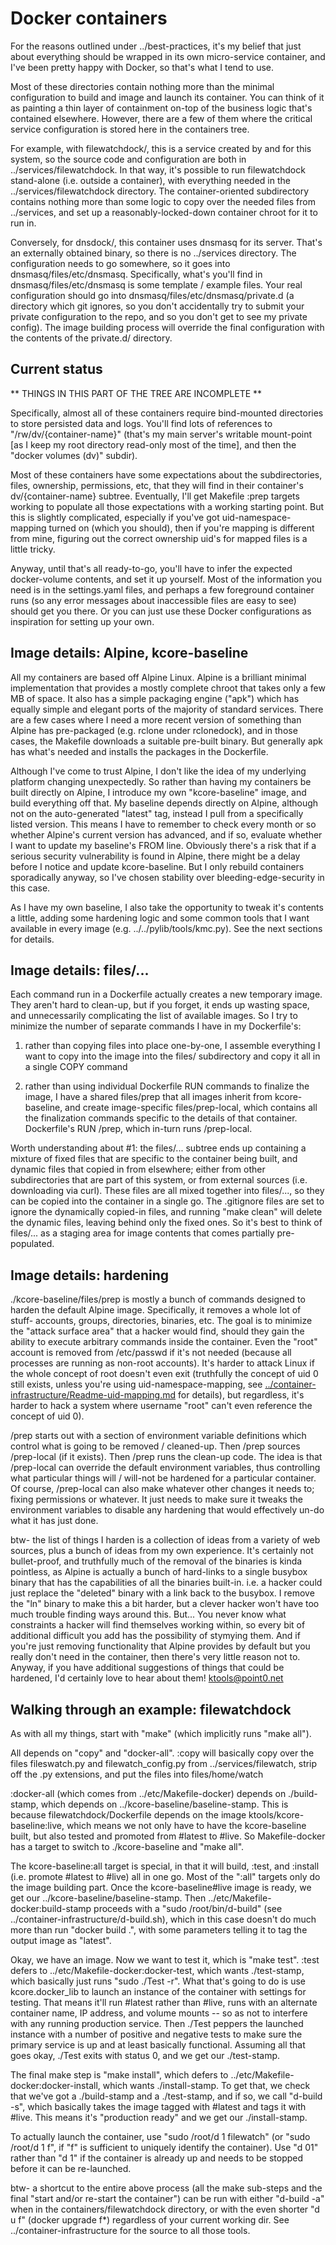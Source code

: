 
# Docker containers

For the reasons outlined under ../best-practices, it's my belief that just
about everything should be wrapped in its own micro-service container, and
I've been pretty happy with Docker, so that's what I tend to use.

Most of these directories contain nothing more than the minimal configuration
to build and image and launch its container.  You can think of it as painting
a thin layer of containment on-top of the business logic that's contained
elsewhere.  However, there are a few of them where the critical service
configuration is stored here in the containers tree.

For example, with filewatchdock/, this is a service created by and for this
system, so the source code and configuration are both in
../services/filewatchdock.  In that way, it's possible to run filewatchdock
stand-alone (i.e. outside a container), with everything needed in the
../services/filewatchdock directory.  The container-oriented subdirectory
contains nothing more than some logic to copy over the needed files from
../services, and set up a reasonably-locked-down container chroot for it to
run in.

Conversely, for dnsdock/, this container uses dnsmasq for its server.  That's
an externally obtained binary, so there is no ../services directory.  The
configuration needs to go somewhere, so it goes into
dnsmasq/files/etc/dnsmasq.  Specifically, what's you'll find in
dnsmasq/files/etc/dnsmasq is some template / example files.  Your real
configuration should go into dnsmasq/files/etc/dnsmasq/private.d (a directory
which git ignores, so you don't accidentally try to submit your private
configuration to the repo, and so you don't get to see my private config).
The image building process will override the final configuration with the
contents of the private.d/ directory.


## Current status

** THINGS IN THIS PART OF THE TREE ARE INCOMPLETE **

Specifically, almost all of these containers require bind-mounted directories
to store persisted data and logs.  You'll find lots of references to
"/rw/dv/{container-name}" (that's my main server's writable mount-point [as I
keep my root directory read-only most of the time], and then the "docker
volumes (dv)" subdir).

Most of these containers have some expectations about the subdirectories,
files, ownership, permissions, etc, that they will find in their container's
dv/{container-name} subtree.  Eventually, I'll get Makefile :prep targets
working to populate all those expectations with a working starting point.  But
this is slightly complicated, especially if you've got uid-namespace-mapping
turned on (which you should), then if you're mapping is different from mine,
figuring out the correct ownership uid's for mapped files is a little tricky.

Anyway, until that's all ready-to-go, you'll have to infer the expected
docker-volume contents, and set it up yourself.  Most of the information you
need is in the settings.yaml files, and perhaps a few foreground container
runs (so any error messages about inaccessible files are easy to see) should
get you there.  Or you can just use these Docker configurations as inspiration
for setting up your own.


## Image details: Alpine, kcore-baseline

All my containers are based off Alpine Linux.  Alpine is a brilliant minimal
implementation that provides a mostly complete chroot that takes only a few MB
of space.  It also has a simple packaging engine ("apk") which has equally
simple and elegant ports of the majority of standard services.  There are a
few cases where I need a more recent version of something than Alpine has
pre-packaged (e.g. rclone under rclonedock), and in those cases, the Makefile
downloads a suitable pre-built binary.  But generally apk has what's needed
and installs the packages in the Dockerfile.

Although I've come to trust Alpine, I don't like the idea of my underlying
platform changing unexpectedly.  So rather than having my containers be built
directly on Alpine, I introduce my own "kcore-baseline" image, and build
everything off that.  My baseline depends directly on Alpine, although not on
the auto-generated "latest" tag, instead I pull from a specifically listed
version.  This means I have to remember to check every month or so whether
Alpine's current version has advanced, and if so, evaluate whether I want to
update my baseline's FROM line.  Obviously there's a risk that if a serious
security vulnerability is found in Alpine, there might be a delay before I
notice and update kcore-baseline.  But I only rebuild containers sporadically
anyway, so I've chosen stability over bleeding-edge-security in this case.

As I have my own baseline, I also take the opportunity to tweak it's contents
a little, adding some hardening logic and some common tools that I want
available in every image (e.g. ../../pylib/tools/kmc.py).  See the next
sections for details.


## Image details: files/...

Each command run in a Dockerfile actually creates a new temporary image.  They
aren't hard to clean-up, but if you forget, it ends up wasting space, and
unnecessarily complicating the list of available images.  So I try to minimize
the number of separate commands I have in my Dockerfile's:

1) rather than copying files into place one-by-one, I assemble everything I
want to copy into the image into the files/ subdirectory and copy it all in a
single COPY command

2) rather than using individual Dockerfile RUN commands to finalize the image,
I have a shared files/prep that all images inherit from kcore-baseline, and
create image-specific files/prep-local, which contains all the finalization
commands specific to the details of that container.  Dockerfile's RUN /prep,
which in-turn runs /prep-local.

Worth understanding about #1: the files/... subtree ends up containing a
mixture of fixed files that are specific to the container being built, and
dynamic files that copied in from elsewhere; either from other subdirectories
that are part of this system, or from external sources (i.e. downloading via
curl).  These files are all mixed together into files/..., so they can be
copied into the container in a single go.  The .gitignore files are set to
ignore the dynamically copied-in files, and running "make clean" will delete
the dynamic files, leaving behind only the fixed ones.  So it's best to think
of files/... as a staging area for image contents that comes partially
pre-populated.


## Image details: hardening

./kcore-baseline/files/prep is mostly a bunch of commands designed to harden
the default Alpine image.  Specifically, it removes a whole lot of stuff-
accounts, groups, directories, binaries, etc.  The goal is to minimize the
"attack surface area" that a hacker would find, should they gain the ability
to execute arbitrary commands inside the container.  Even the "root" account
is removed from /etc/passwd if it's not needed (because all processes are
running as non-root accounts).  It's harder to attack Linux if the whole
concept of root doesn't even exit (truthfully the concept of uid 0 still
exists, unless you're using uid-namespace-mapping, see
[../container-infrastructure/Readme-uid-mapping.md](uid-mapping) for details),
but regardless, it's harder to hack a system where username "root" can't even
reference the concept of uid 0).

/prep starts out with a section of environment variable definitions which
control what is going to be removed / cleaned-up.  Then /prep sources
/prep-local (if it exists).  Then /prep runs the clean-up code.  The idea is
that /prep-local can override the default environment variables, thus
controlling what particular things will / will-not be hardened for a
particular container.  Of course, /prep-local can also make whatever other
changes it needs to; fixing permissions or whatever.  It just needs to make
sure it tweaks the environment variables to disable any hardening that would
effectively un-do what it has just done.

btw- the list of things I harden is a collection of ideas from a variety of
web sources, plus a bunch of ideas from my own experience.  It's certainly not
bullet-proof, and truthfully much of the removal of the binaries is kinda
pointless, as Alpine is actually a bunch of hard-links to a single busybox
binary that has the capabilities of all the binaries built-in.  i.e. a hacker
could just replace the "deleted" binary with a link back to the busybox.  I
remove the "ln" binary to make this a bit harder, but a clever hacker won't
have too much trouble finding ways around this.  But...  You never know what
constraints a hacker will find themselves working within, so every bit of
additional difficult you add has the possibility of stymying them.  And if
you're just removing functionality that Alpine provides by default but you
really don't need in the container, then there's very little reason not to.
Anyway, if you have additional suggestions of things that could be hardened,
I'd certainly love to hear about them!  <ktools@point0.net>


## Walking through an example:  filewatchdock

As with all my things, start with "make" (which implicitly runs "make all").

All depends on "copy" and "docker-all".  :copy will basically copy over the
files fileswatch.py and filewatch_config.py from ../services/filewatch, strip
off the .py extensions, and put the files into files/home/watch

:docker-all (which comes from ../etc/Makefile-docker) depends on
./build-stamp, which depends on ../kcore-baseline/baseline-stamp.  This is
because filewatchdock/Dockerfile depends on the image
ktools/kcore-baseline:live, which means we not only have to have the
kcore-baseline built, but also tested and promoted from #latest to #live.  So
Makefile-docker has a target to switch to ./kcore-baseline and "make all".

The kcore-baseline:all target is special, in that it will build, :test, and
:install (i.e. promote #latest to #live) all in one go.  Most of the ":all"
targets only do the image building part.  Once the kcore-baseline#live image
is ready, we get our ../kcore-baseline/baseline-stamp.  Then
../etc/Makefile-docker:build-stamp proceeds with a "sudo /root/bin/d-build"
(see ../container-infrastructure/d-build.sh), which in this case doesn't do much
more than run "docker build .", with some parameters telling it to tag the
output image as "latest".

Okay, we have an image.  Now we want to test it, which is "make test".  :test
defers to ../etc/Makefile-docker:docker-test, which wants ./test-stamp, which
basically just runs "sudo ./Test -r".  What that's going to do is use
kcore.docker_lib to launch an instance of the container with settings for
testing.  That means it'll run #latest rather than #live, runs with an
alternate container name, IP address, and volume mounts -- so as not to
interfere with any running production service.  Then ./Test peppers the
launched instance with a number of positive and negative tests to make sure
the primary service is up and at least basically functional.  Assuming all
that goes okay, ./Test exits with status 0, and we get our ./test-stamp.

The final make step is "make install", which defers to
../etc/Makefile-docker:docker-install, which wants ./install-stamp.  To get
that, we check that we've got a ./build-stamp and a ./test-stamp, and if so,
we call "d-build -s", which basically takes the image tagged with #latest and
tags it with #live.  This means it's "production ready" and we get our
./install-stamp.

To actually launch the container, use "sudo /root/d 1 filewatch" (or "sudo
/root/d 1 f", if "f" is sufficient to uniquely identify the container).  Use
"d 01" rather than "d 1" if the container is already up and needs to be
stopped before it can be re-launched.

btw- a shortcut to the entire above process (all the make sub-steps and the
final "start and/or re-start the container") can be run with either "d-build
-a" when in the containers/filewatchdock directory, or with the even
shorter "d u f" (docker upgrade f*) regardless of your current working dir.
See ../container-infrastructure for the source to all those tools.

